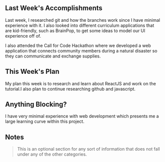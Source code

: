 ## Last Week's Accomplishments

Last week, I researched git and how the branches work since I have minimal experience with it. I also looked into different curriculum applications that are kid-friendly, such as BrainPop, to get some ideas to model our UI experience off of.

I also attended the Call for Code Hackathon where we developed a web application that connects community members during a natural disaster so they can communicate and exchange supplies.

## This Week's Plan

My plan this week is to research and learn about ReactJS and work on the tutorial.I also plan to continue researching github and javascript.

## Anything Blocking?

I have very minimal experience with web development which presents me a large learning curve within this project.

## Notes

> This is an optional section for any sort of information that does not fall under any of the other categories.
